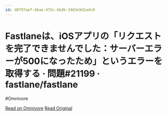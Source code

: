 ```yaml
---
id: d0797aef-46ae-475c-bbdb-3483e9d2adc0
---
```


# Fastlaneは、iOSアプリの「リクエストを完了できませんでした：サーバーエラーが500になったため」というエラーを取得する · 問題#21199 · fastlane/fastlane
#Omnivore

[Read on Omnivore](https://omnivore.app/me/fastlane-i-os-500-21199-fastlane-fastlane-18f776ef95d)
[Read Original](https://github.com/fastlane/fastlane/issues/21199)

